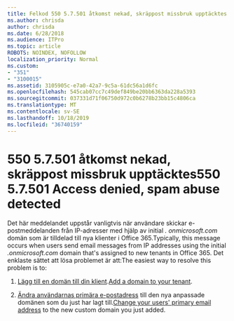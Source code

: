 ```yaml
---
title: Felkod 550 5.7.501 åtkomst nekad, skräppost missbruk upptäcktes
ms.author: chrisda
author: chrisda
ms.date: 6/28/2018
ms.audience: ITPro
ms.topic: article
ROBOTS: NOINDEX, NOFOLLOW
localization_priority: Normal
ms.custom:
- "351"
- "3100015"
ms.assetid: 3105905c-e7a0-42a7-9c5a-61dc56a1d6fc
ms.openlocfilehash: 545cab07cc7c49def849be20bb6363da228a5393
ms.sourcegitcommit: 037331d71f06750d972c0b6278b23bb15c4806ca
ms.translationtype: MT
ms.contentlocale: sv-SE
ms.lasthandoff: 10/18/2019
ms.locfileid: "36740159"
---
```

# <a name="550-57501-access-denied-spam-abuse-detected"></a><span data-ttu-id="88ccd-102">550 5.7.501 åtkomst nekad, skräppost missbruk upptäcktes</span><span class="sxs-lookup"><span data-stu-id="88ccd-102">550 5.7.501 Access denied, spam abuse detected</span></span>

<span data-ttu-id="88ccd-103">Det här meddelandet uppstår vanligtvis när användare skickar e-postmeddelanden från IP-adresser med hjälp av initial *. onmicrosoft.com* domän som är tilldelad till nya klienter i Office 365.</span><span class="sxs-lookup"><span data-stu-id="88ccd-103">Typically, this message occurs when users send email messages from IP addresses using the initial *.onmicrosoft.com* domain that's assigned to new tenants in Office 365.</span></span> <span data-ttu-id="88ccd-104">Det enklaste sättet att lösa problemet är att:</span><span class="sxs-lookup"><span data-stu-id="88ccd-104">The easiest way to resolve this problem is to:</span></span>

1. <span data-ttu-id="88ccd-105">[Lägg till en domän till din klient](https://docs.microsoft.com//office365/admin/setup/add-domain).</span><span class="sxs-lookup"><span data-stu-id="88ccd-105">[Add a domain to your tenant](https://docs.microsoft.com//office365/admin/setup/add-domain).</span></span>

2. <span data-ttu-id="88ccd-106">[Ändra användarnas primära e-postadress](https://docs.microsoft.com//office365/admin/add-users/change-a-user-name-and-email-address) till den nya anpassade domänen som du just har lagt till.</span><span class="sxs-lookup"><span data-stu-id="88ccd-106">[Change your users' primary email address](https://docs.microsoft.com//office365/admin/add-users/change-a-user-name-and-email-address) to the new custom domain you just added.</span></span>
